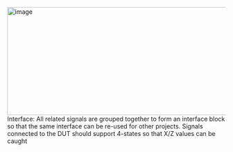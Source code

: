 <img width="581" height="249" alt="image" src="https://github.com/user-attachments/assets/4fc4454b-c7ba-42bf-92d7-a82a3d35912a" />
Interface:  All related signals are grouped together to form an interface block so that the same interface can be re-used for other projects.
Signals connected to the DUT should support 4-states so that X/Z values can be caught
